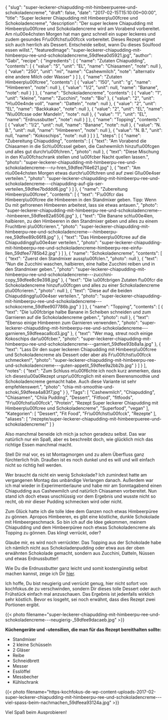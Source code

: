 {
    "slug": "super-leckerer-chiapudding-mit-himbeerpueree-und-schokoladencreme",
    "draft": false,
    "date": "2017-02-15T15:10:00+00:00",
    "title": "Super leckerer Chiapudding mit Himbeerp\u00fcree und Schokoladencreme",
    "description": "Der super leckere Chiapudding mit Himbeerp\u00fcree und Schokoladencreme wird am Vorabend vorbereitet. Am n\u00e4chsten Morgen hat man ganz schnell ein super leckeres und zudem gesundes Fr\u00fchst\u00fcck vorbereitet. Dieses Rezept eignet sich auch herrlich als Dessert. Entscheide selbst, wann Du dieses Soulfood essen willst.",
    "featuredImage": "super-leckerer-chiapudding-mit-himbeerpu-ree-und-schokoladencreme_59dfeea0d5921.jpg",
    "author": "Gabi",
    "recipe": {
        "ingredients": [
            {
                "name": "Zutaten Chiapudding",
                "contents": [
                    {
                        "value": "5",
                        "unit": "EL",
                        "name": "Chiasamen",
                        "note": null
                    },
                    {
                        "value": "250",
                        "unit": "ml",
                        "name": "Cashewmilch",
                        "note": "alternativ eine andere Milch oder Wasser"
                    }
                ]
            },
            {
                "name": "Zutaten Himbeerp\u00fcree",
                "contents": [
                    {
                        "value": "150",
                        "unit": "g",
                        "name": "Himbeeren",
                        "note": null
                    },
                    {
                        "value": "1\/2",
                        "unit": null,
                        "name": "Banane",
                        "note": null
                    }
                ]
            },
            {
                "name": "Schokoladencreme",
                "contents": [
                    {
                        "value": "1",
                        "unit": "kleine",
                        "name": "Zucchini",
                        "note": "Bio"
                    },
                    {
                        "value": "2",
                        "unit": "H\u00e4nde voll",
                        "name": "Datteln",
                        "note": null
                    },
                    {
                        "value": "2",
                        "unit": "EL",
                        "name": "Backkakao",
                        "note": null
                    },
                    {
                        "value": "2",
                        "unit": "EL",
                        "name": "N\u00fcsse oder Mandeln",
                        "note": null
                    },
                    {
                        "value": "1",
                        "unit": "EL",
                        "name": "Erdnussbutter",
                        "note": null
                    }
                ]
            },
            {
                "name": "Topping",
                "contents": [
                    {
                        "value": "1\/2",
                        "unit": null,
                        "name": "Banane",
                        "note": null
                    },
                    {
                        "value": "N. B.",
                        "unit": null,
                        "name": "Himbeeren",
                        "note": null
                    },
                    {
                        "value": "N. B.",
                        "unit": null,
                        "name": "Kokoschips",
                        "note": null
                    }
                ]
            }
        ],
        "steps": [
            {
                "name": "Zubereitung Chiapudding",
                "contents": [
                    {
                        "text": "Am Vorabend die Chiasamen in die Sch\u00fcssel geben, die Cashewmilch hinzuf\u00fcgen und alles gut durchr\u00fchren.",
                        "photo": null
                    },
                    {
                        "text": "Diese Mischung in den K\u00fchschrank stellen und \u00fcber Nacht quellen lassen.",
                        "photo": "super-leckerer-chiapudding-mit-himbeerpu-ree-und-schokoladencreme---ru-hren_59dfee7f4e621.jpg"
                    },
                    {
                        "text": "Am n\u00e4chsten Morgen etwas durchr\u00fchren und auf zwei Gl\u00e4ser verteilen.",
                        "photo": "super-leckerer-chiapudding-mit-himbeerpu-ree-und-schokoladencreme---chiapudding-auf-gla-ser-verteilen_59dfee7bdddd6.jpg"
                    }
                ]
            },
            {
                "name": "Zubereitung Himbeerp\u00fcree",
                "contents": [
                    {
                        "text": "F\u00fcr das Himbeerp\u00fcree die Himbeeren in den Standmixer geben. Tipp: Wenn Du mit gefrorenen Himbeeren arbeitest, lass sie etwas antauen.",
                        "photo": "super-leckerer-chiapudding-mit-himbeerpu-ree-und-schokoladencreme---himbeeren_59dfee82a6506.jpg"
                    },
                    {
                        "text": "Die Banane sch\u00e4len, halbieren, zu den Himbeeren in den Standmixer geben und alles zu einem Fruchtbrei p\u00fcrieren.",
                        "photo": "super-leckerer-chiapudding-mit-himbeerpu-ree-und-schokoladencreme---himbeerpu-ree_59dfee89c66f8.jpg"
                    },
                    {
                        "text": "Das Himbeerp\u00fcree auf die Chiapuddinggl\u00e4ser verteilen.",
                        "photo": "super-leckerer-chiapudding-mit-himbeerpu-ree-und-schokoladencreme-himbeerpu-ree-einfu-llen_59dfee7785b42.jpg"
                    }
                ]
            },
            {
                "name": "Schokoladencreme",
                "contents": [
                    {
                        "text": "Zuerst den Standmixer aussp\u00fclen.",
                        "photo": null
                    },
                    {
                        "text": "Nun die Zucchini waschen, halbieren, eine halbe Zucchini reiben und in den Standmixer geben.",
                        "photo": "super-leckerer-chiapudding-mit-himbeerpu-ree-und-schokoladencreme---zucchini-copy_59dfee8c9e398.jpg"
                    },
                    {
                        "text": "Die \u00fcbrigen Zutaten f\u00fcr die Schokoladencreme hinzuf\u00fcgen und alles zu einer Schokoladencreme p\u00fcrieren.",
                        "photo": null
                    },
                    {
                        "text": "Diese auf die beiden Chiapuddinggl\u00e4ser verteilen.",
                        "photo": "super-leckerer-chiapudding-mit-himbeerpu-ree-und-schokoladencreme---schokocreme_59dfee907786b.jpg"
                    }
                ]
            },
            {
                "name": "Topping",
                "contents": [
                    {
                        "text": "Die \u00fcbrige halbe Banane in Scheiben schneiden und zum Garnieren auf die Schokoladencreme geben.",
                        "photo": null
                    },
                    {
                        "text": "Ebenso einige Himbeeren zum Garnieren verwenden.",
                        "photo": "super-leckerer-chiapudding-mit-himbeerpu-ree-und-schokoladencreme---garnieren_59dfeeaca8cd3.jpg"
                    },
                    {
                        "text": "Wer mag, streut noch einige Kokoschips dar\u00fcber.",
                        "photo": "super-leckerer-chiapudding-mit-himbeerpu-ree-und-schokoladencreme---garniert_59dfee93b8a1a.jpg"
                    },
                    {
                        "text": "Lass Dir den super leckeren Chiapudding mit Himbeerp\u00fcree und Schokoladencreme als Dessert oder aber als Fr\u00fchst\u00fcck schmecken!",
                        "photo": "super-leckerer-chiapudding-mit-himbeerpu-ree-und-schokoladencreme---guten-appetit_59dfee9a2bb2b.jpg"
                    }
                ]
            }
        ],
        "notes": {
            "text": "Zum Schluss m\u00f6chte ich noch kurz anmerken, dass ich dieses\u00a0Rezept urspr\u00fcnglich mit einem Beerensmoothie und Schokoladencreme gemacht habe. Auch diese Variante ist sehr empfehlenswert.",
            "photo": "chia-mit-smoothie-und-schoki_59dfeea4a83f7.jpg"
        }
    },
    "Tags": [
        "Cashewmilch",
        "Chiapudding",
        "Chiasamen",
        "Chiia Pudding",
        "Dessert",
        "Fitfood",
        "fitfoods",
        "Fr\u00fchst\u00fcck",
        "Protein",
        "Rezept Super leckerer Chiapudding mit Himbeerp\u00fcree und Schokoladencreme",
        "Superfood",
        "vegan"
    ],
    "Kategorien": [
        "Dessert",
        "Fit Food",
        "Fr\u00fchst\u00fcck",
        "Rezepte"
    ],
    "aliases": [
        "\/rezepte\/super-leckerer-chiapudding-mit-himbeerpueree-und-schokoladencreme\/"
    ]
}

Also manchmal beneide ich mich ja schon geradezu selbst. Das war natürlich nur ein Spaß, aber es beschreibt doch, wie glücklich mich das richtige Essen manchmal macht.

Stell Dir mal vor, es ist Montagmorgen und zu allem Überfluss ganz fürchterlich früh. Draußen ist es noch dunkel und es will und will einfach nicht so richtig hell werden.

Wer braucht da nicht ein wenig Schokolade? Ich zumindest hatte am vergangenen Montag das unbändige Verlangen danach. Außerdem war ich mal wieder in Experimentierlaune und habe mir am Sonntagabend einen Chiapudding aus Cashewmilch und natürlich Chiasamen vorbereitet. Nun stand ich doch etwas unschlüssig vor dem Ergebnis und wusste nicht so recht, ob mir dieser Pudding schmecken wird oder nicht.

Zum Glück hatte ich die tolle Idee dem Ganzen noch etwas Himbeerpüree zu gönnen. Apropos Himbeeren, es gibt eine köstliche, dunkle Schokolade mit Himbeergeschmack. So bin ich auf die Idee gekommen, meinem Chiapudding und dem Himbeerpüree noch etwas Schokoladencreme als Topping zu gönnen. Das klingt verrückt, oder?

Glaube mir, es wird noch verrückter. Das Topping aus der Schokolade habe ich nämlich nicht aus Schokoladenpudding oder etwa aus der oben erwähnten Schokolade gemacht, sondern aus Zucchini, Datteln, Nüssen und etwas Erdnussbutter!

Wie Du die Erdnussbutter ganz leicht und somit kostengünstig selbst machen kannst, zeige ich Dir [hier][1].

Ich hoffe, Du bist neugierig und verrückt genug, hier nicht sofort von kochfokus.de zu verschwinden, sondern Dir dieses tolle Dessert oder auch Frühstück einfach mal anzuschauen. Das Ergebnis ist jedenfalls wirklich sehr köstlich. Bevor es losgeht, sei noch erwähnt, dass dies Rezept zwei Portionen ergibt.

{{< photo filename="super-leckerer-chiapudding-mit-himbeerpu-ree-und-schokoladencreme---neugierig-_59dfee9dacaeb.jpg" >}}

**Küchengeräte und -utensilien, die man für das Rezept bereithalten sollte:**

 * Standmixer
 * 2 kleine Schüsseln
 * 2 Gläser
 * Reibe
 * Schneidbrett
 * Messer
 * Esslöffel
 * Messbecher
 * Kühlschrank

{{< photo filename="https-kochfokus-de-wp-content-uploads-2017-02-super-leckerer-chiapudding-mit-himbeerpu-ree-und-schokoladencreme---viel-spass-beim-nachmachen_59dfeea93124a.jpg" >}}

Viel Spaß beim Ausprobieren!

 [1]: https://kochfokus.de/rezepte/erdnussbutter-selber-machen/